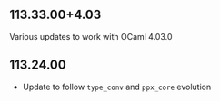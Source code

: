 ## 113.33.00+4.03

Various updates to work with OCaml 4.03.0

## 113.24.00

- Update to follow `type_conv` and `ppx_core` evolution
